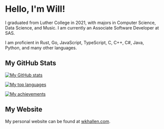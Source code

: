 # Hello, I'm Will!

I graduated from Luther College in 2021, with majors in Computer Science, Data Science, and Music. I am currently an Associate Software Developer at SAS.

I am proficient in Rust, Go, JavaScript, TypeScript, C, C++, C#, Java, Python, and many other languages.

## My GitHub Stats

[![My GitHub stats](https://github-readme-stats.vercel.app/api?username=wkhallen&count_private=true&show_icons=true&theme=dark)](https://github.com/anuraghazra/github-readme-stats)

[![My top languages](https://github-readme-stats.vercel.app/api/top-langs/?username=wkhallen&layout=compact&langs_count=10&theme=dark)](https://github.com/anuraghazra/github-readme-stats)

[![My achievements](https://github-profile-trophy.vercel.app/?username=WKHAllen&show_icons=true&include_all_commits=true&theme=onestar&rank=-C,-B&margin-w=8&margin-h=8)](https://github.com/ryo-ma/github-profile-trophy)

## My Website

My personal website can be found at [wkhallen.com](https://wkhallen.com/).
